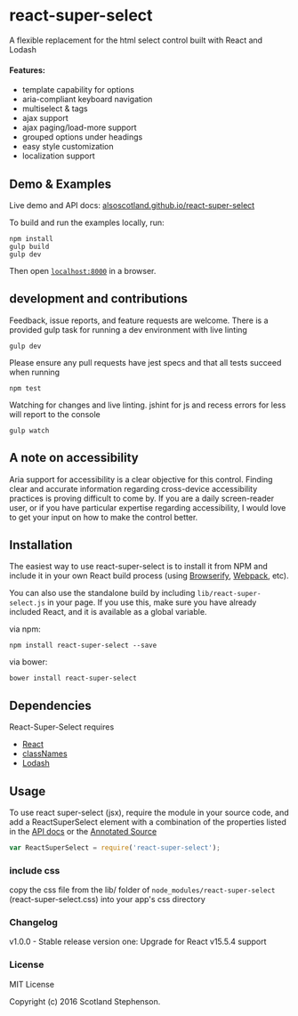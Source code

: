 # react-super-select

A flexible replacement for the html select control built with React and Lodash

#### Features:
  - template capability for options
  - aria-compliant keyboard navigation
  - multiselect & tags
  - ajax support
  - ajax paging/load-more support
  - grouped options under headings
  - easy style customization
  - localization support


## Demo & Examples

Live demo and API docs: [alsoscotland.github.io/react-super-select](http://alsoscotland.github.io/react-super-select/)

To build and run the examples locally, run:

```
npm install
gulp build
gulp dev
```

Then open [`localhost:8000`](http://localhost:8000) in a browser.

## development and contributions

Feedback, issue reports, and feature requests are welcome.  There is a provided gulp task for running a dev environment with live linting
```
gulp dev
```

Please ensure any pull requests have jest specs and that all tests succeed when running
```
npm test
```

Watching for changes and live linting.
jshint for js and recess errors for less will report to the console
```
gulp watch
```

## A note on accessibility
Aria support for accessibility is a clear objective for this control. Finding clear and accurate information regarding cross-device accessibility practices is proving difficult to come by.  If you are a daily screen-reader user, or if you have particular expertise regarding accessibility, I would love to get your input on how to make the control better.

## Installation

The easiest way to use react-super-select is to install it from NPM and include it in your own React build process (using [Browserify](http://browserify.org), [Webpack](http://webpack.github.io/), etc).

You can also use the standalone build by including `lib/react-super-select.js` in your page. If you use this, make sure you have already included React, and it is available as a global variable.

via npm:
```
npm install react-super-select --save
```

via bower:
```
bower install react-super-select
```

## Dependencies
React-Super-Select requires 
  - [React](https://facebook.github.io/react/index.html)
  - [classNames](https://www.npmjs.com/package/classnames)
  - [Lodash](https://lodash.com/)

## Usage

To use react super-select (jsx), require the module in your source code, and add a ReactSuperSelect element with a combination of the properties listed in the [API docs](http://alsoscotland.github.io/react-super-select/) or the [Annotated Source](http://alsoscotland.github.io/react-super-select/annotated-source.html)

```js
var ReactSuperSelect = require('react-super-select');
```

### include css
copy the css file from the lib/ folder of `node_modules/react-super-select` (react-super-select.css) into your app's css directory

### Changelog
v1.0.0 - Stable release version one:  Upgrade for React v15.5.4 support

### License

MIT License

Copyright (c) 2016 Scotland Stephenson.

